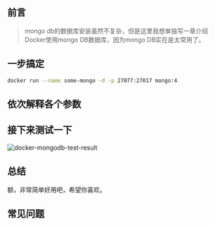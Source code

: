 ## 前言
> mongo db的数据库安装虽然不复杂，但是这里我想单独写一章介绍Docker使用mongo DB数据库，因为mongo DB实在是太常用了。


## 一步搞定
```bash
docker run --name some-mongo -d -p 27077:27017 mongo:4
```

## 依次解释各个参数
<v-dockerCmdDesc cmd="docker run --name some-mongo -d -p 27077:27017 mongo:4"/>


## 接下来测试一下
<img :src="$withBase('/mongo-docker-test.jpg')" alt="docker-mongodb-test-result">

## 总结
额，非常简单好用吧，希望你喜欢。


## 常见问题
<v-FAQ />
